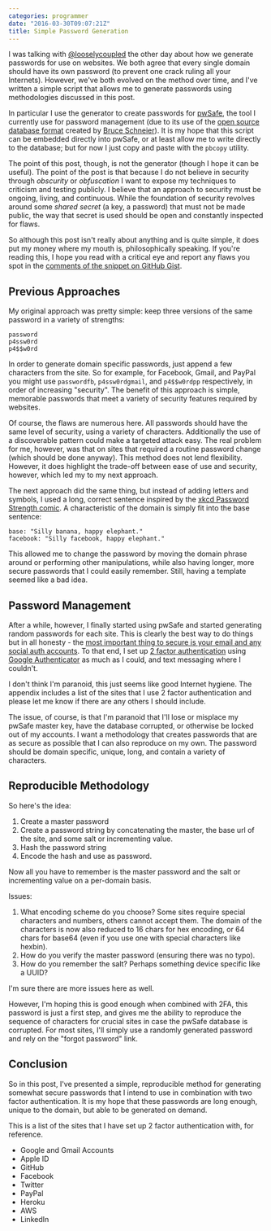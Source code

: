 ```yaml
---
categories: programmer
date: "2016-03-30T09:07:21Z"
title: Simple Password Generation
---
```


I was talking with [@looselycoupled](https://github.com/looselycoupled) the other day about how we generate passwords for use on websites. We both agree that every single domain should have its own password (to prevent one crack ruling all your Internets). However, we've both evolved on the method over time, and I've written a simple script that allows me to generate passwords using methodologies discussed in this post.

In particular I use the generator to create passwords for [pwSafe](http://pwsafe.info/), the tool I currently use for password management (due to its use of the [open source database format](https://raw.githubusercontent.com/jpvasquez/PasswordSafe/master/docs/formatV3.txt) created by [Bruce Schneier](https://www.schneier.com/blog/archives/2005/06/password_safe.html)). It is my hope that this script can be embedded directly into pwSafe, or at least allow me to write directly to the database; but for now I just copy and paste with the `pbcopy` utility.

The point of this post, though, is not the generator (though I hope it can be useful). The point of the post is that because I do not believe in security through _obscurity_ or _obfuscation_ I want to expose my techniques to criticism and testing publicly. I believe that an approach to security must be ongoing, living, and continuous. While the foundation of security revolves around some _shared secret_ (a key, a password) that must not be made public, the way that secret is used should be open and constantly inspected for flaws.

So although this post isn't really about anything and is quite simple, it does put my money where my mouth is, philosophically speaking. If you're reading this, I hope you read with a critical eye and report any flaws you spot in the [comments of the snippet on GitHub Gist](https://gist.github.com/bbengfort/02fa5be3413d494e282bf3ddb0e3f3a5#comments).

## Previous Approaches

My original approach was pretty simple: keep three versions of the same password in a variety of strengths:

    password
    p4ssw0rd
    p4$$w0rd

In order to generate domain specific passwords, just append a few characters from the site. So for example, for Facebook, Gmail, and PayPal you might use `passwordfb`, `p4ssw0rdgmail`, and `p4$$w0rdpp` respectively, in order of increasing "security". The benefit of this approach is simple, memorable passwords that meet a variety of security features required by websites.

Of course, the flaws are numerous here. All passwords should have the same level of security, using a variety of characters. Additionally the use of a discoverable pattern could make a targeted attack easy. The real problem for me, however, was that on sites that required a routine password change (which should be done anyway). This method does not lend flexibility. However, it does highlight the trade-off between ease of use and security, however, which led my to my next approach.

The next approach did the same thing, but instead of adding letters and symbols, I used a long, correct sentence inspired by the [xkcd Password Strength comic](https://xkcd.com/936/). A characteristic of the domain is simply fit into the base sentence:

    base: "Silly banana, happy elephant."
    facebook: "Silly facebook, happy elephant."

This allowed me to change the password by moving the domain phrase around or performing other manipulations, while also having longer, more secure passwords that I could easily remember. Still, having a template seemed like a bad idea.

## Password Management

After a while, however, I finally started using pwSafe and started generating random passwords for each site. This is clearly the best way to do things but in all honesty - the [most important thing to secure is your email and any social auth accounts](http://www.wired.com/2012/11/ff-mat-honan-password-hacker/). To that end, I set up [2 factor authentication](http://lifehacker.com/5938565/heres-everywhere-you-should-enable-two-factor-authentication-right-now) using [Google Authenticator](https://en.wikipedia.org/wiki/Google_Authenticator) as much as I could, and text messaging where I couldn't.

I don't think I'm paranoid, this just seems like good Internet hygiene. The appendix includes a list of the sites that I use 2 factor authentication and please let me know if there are any others I should include.

The issue, of course, is that I'm paranoid that I'll lose or misplace my pwSafe master key, have the database corrupted, or otherwise be locked out of my accounts. I want a methodology that creates passwords that are as secure as possible that I can also reproduce on my own. The password should be domain specific, unique, long, and contain a variety of characters.

## Reproducible Methodology

So here's the idea:

1. Create a master password
2. Create a password string by concatenating the master, the base url of the site, and some salt or incrementing value.
3. Hash the password string
4. Encode the hash and use as password.

Now all you have to remember is the master password and the salt or incrementing value on a per-domain basis.

Issues:

1. What encoding scheme do you choose? Some sites require special characters and numbers, others cannot accept them. The domain of the characters is now also reduced to 16 chars for hex encoding, or 64 chars for base64 (even if you use one with special characters like hexbin).
2. How do you verify the master password (ensuring there was no typo).
3. How do you remember the salt? Perhaps something device specific like a UUID?

I'm sure there are more issues here as well.

However, I'm hoping this is good enough when combined with 2FA, this password is just a first step, and gives me the ability to reproduce the sequence of characters for crucial sites in case the pwSafe database is corrupted. For most sites, I'll simply use a randomly generated password and rely on the "forgot password" link.

<script src="https://gist.github.com/bbengfort/02fa5be3413d494e282bf3ddb0e3f3a5.js"></script>

## Conclusion

So in this post, I've presented a simple, reproducible method for generating somewhat secure passwords that I intend to use in combination with two factor authentication. It is my hope that these passwords are long enough, unique to the domain, but able to be generated on demand.

This is a list of the sites that I have set up 2 factor authentication with, for reference.

- Google and Gmail Accounts
- Apple ID
- GitHub
- Facebook
- Twitter
- PayPal
- Heroku
- AWS
- LinkedIn
